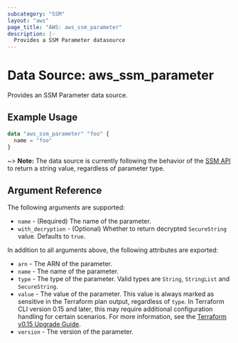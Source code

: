 ```yaml
---
subcategory: "SSM"
layout: "aws"
page_title: "AWS: aws_ssm_parameter"
description: |-
  Provides a SSM Parameter datasource
---
```


# Data Source: aws_ssm_parameter

Provides an SSM Parameter data source.

## Example Usage

```terraform
data "aws_ssm_parameter" "foo" {
  name = "foo"
}
```

~> **Note:** The data source is currently following the behavior of the [SSM API](https://docs.aws.amazon.com/sdk-for-go/api/service/ssm/#Parameter) to return a string value, regardless of parameter type.


## Argument Reference

The following arguments are supported:

* `name` - (Required) The name of the parameter.
* `with_decryption` - (Optional) Whether to return decrypted `SecureString` value. Defaults to `true`.


In addition to all arguments above, the following attributes are exported:

* `arn` - The ARN of the parameter.
* `name` - The name of the parameter.
* `type` - The type of the parameter. Valid types are `String`, `StringList` and `SecureString`.
* `value` - The value of the parameter. This value is always marked as sensitive in the Terraform plan output, regardless of `type`. In Terraform CLI version 0.15 and later, this may require additional configuration handling for certain scenarios. For more information, see the [Terraform v0.15 Upgrade Guide](https://www.terraform.io/upgrade-guides/0-15.html#sensitive-output-values).
* `version` - The version of the parameter.
